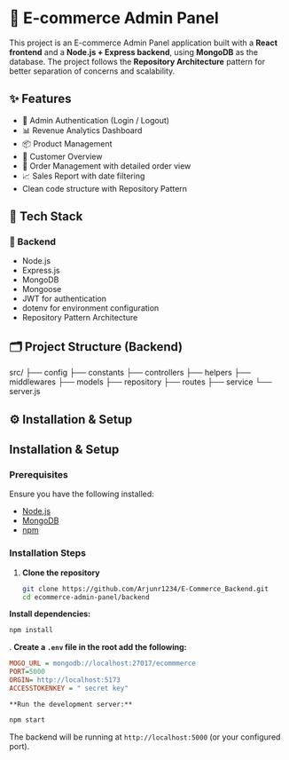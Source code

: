 # 🛒 E-commerce Admin Panel

This project is an E-commerce Admin Panel application built with a **React frontend** and a **Node.js + Express backend**, using **MongoDB** as the database. The project follows the **Repository Architecture** pattern for better separation of concerns and scalability.

## ✨ Features

- 🔐 Admin Authentication (Login / Logout)
- 📊 Revenue Analytics Dashboard
- 📦 Product Management
- 👥 Customer Overview
- 📃 Order Management with detailed order view
- 📈 Sales Report with date filtering
- Clean code structure with Repository Pattern

## 🧱 Tech Stack

### 🔧 Backend
- Node.js
- Express.js
- MongoDB
- Mongoose
- JWT for authentication
- dotenv for environment configuration
- Repository Pattern Architecture



## 🗂️ Project Structure (Backend)

src/
├── config
├── constants
├── controllers
├── helpers
├── middlewares
├── models
├── repository
├── routes
├── service
└── server.js



## ⚙️ Installation & Setup



## Installation & Setup
### **Prerequisites**
Ensure you have the following installed:
- [Node.js](https://nodejs.org/)
- [MongoDB](https://www.mongodb.com/)
- [npm](https://www.npmjs.com/)

### **Installation Steps**

1. **Clone the repository**
   ```bash
   git clone https://github.com/Arjunr1234/E-Commerce_Backend.git
   cd ecommerce-admin-panel/backend

   ```
 **Install dependencies:**
   ```sh
   npm install
   ```
   . **Create a `.env` file in the root  add the following:**
   ```ini
MOGO_URL = mongodb://localhost:27017/ecommmerce
PORT=5000
ORGIN= http://localhost:5173
ACCESSTOKENKEY = " secret key"
   ```



    **Run the development server:**
   ```sh
   npm start
   ```
 The backend will be running at `http://localhost:5000` (or your configured port).





